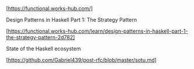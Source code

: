 [https://functional.works-hub.com/]


Design Patterns in Haskell Part 1: The Strategy Pattern

[https://functional.works-hub.com/learn/design-patterns-in-haskell-part-1-the-strategy-pattern-2d782]


State of the Haskell ecosystem

[https://github.com/Gabriel439/post-rfc/blob/master/sotu.md]


